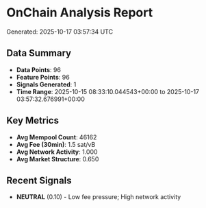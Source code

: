 # OnChain Analysis Report
Generated: 2025-10-17 03:57:34 UTC

## Data Summary
- **Data Points**: 96
- **Feature Points**: 96
- **Signals Generated**: 1
- **Time Range**: 2025-10-15 08:33:10.044543+00:00 to 2025-10-17 03:57:32.676991+00:00

## Key Metrics
- **Avg Mempool Count**: 46162
- **Avg Fee (30min)**: 1.5 sat/vB
- **Avg Network Activity**: 1.000
- **Avg Market Structure**: 0.650

## Recent Signals
- **NEUTRAL** (0.10) - Low fee pressure; High network activity
